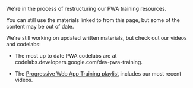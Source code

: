 We're in the process of restructuring our PWA training resources.

You can still use the materials linked to from this page, but some of the content may be out of date.

We're still working on updated written materials, but check out our videos and codelabs:

* The most up to date PWA codelabs are at codelabs.developers.google.com/dev-pwa-training.

* The [Progressive Web App Training playlist](https://www.youtube.com/playlist?list=PLNYkxOF6rcIB2xHBZ7opgc2Mv009X87Hh) includes our most recent videos.


